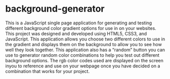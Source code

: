 # background-generator
This is a JavaScript single page application for generating and testing different background color gradient options for use in on your websites.  This project was designed and developed using HTML5, CSS3, and JavaScript.   This application allows you choose two different colors to use in the gradient and displays them on the background to allow you to see how well they look together.  This application also has a “random” button you can use to generator random color combinations to help you test out different background options.  The rgb color codes used are displayed on the screen inyou to reference and use on your webpage once you have decided on a combination that works for your project.
